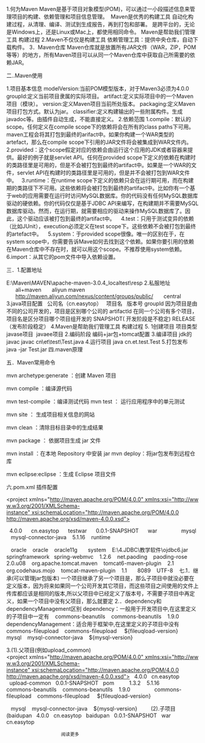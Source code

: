 ﻿1.何为Maven 
Maven是基于项目对象模型(POM)，可以通过一小段描述信息来管理项目的构建、依赖管理和项目信息管理。 
Maven是优秀的构建工具
自动化构建过程，从清理、编译、测试到生成报告，再到打包和部署。
是跨平台的，无论是Windows上，还是Linux或Mac上，都使用相同命令。
Maven是帮助我们管理工具 构建过程
2.Maven不仅仅是构建工具
依赖管理工具：提供中央仓库，自动下载构件。
3．Maven仓库
Maven仓库就是放置所有JAR文件（WAR，ZIP，POM等等）的地方，所有Maven项目可以从同一个Maven仓库中获取自己所需要的依赖JAR。


二..Maven使用

1.项目基本信息
modelVersion:当前POM模型版本，对于Maven3必须为4.0.0
groupId:定义当前项目隶属的实际项目。
artifact:定义实际项目中的一个Maven项目（模块）。
version:定义Maven项目当前所处版本。
packaging:定义Maven项目打包方式。默认为jar。
classifier:定义构建输出的一些附属构件。生成javadoc等。由插件自动生成，不能直接定义。
2.依赖范围
1.compile：默认的scope。任何定义在compile scope下的依赖将会在所有的class paths下可用。maven工程会将其打包到最终的arifact中。如果你构建一个WAR类型的artefact，那么在compile scope下引用的JAR文件将会被集成到WAR文件内。  
2.provided：这个scope假定对应的依赖会由运行这个应用的JDK或者容器来提供。最好的例子就是servlet API。任何在provided scope下定义的依赖在构建时的类路径里是可用的，但是不会被打包到最终的artifact中。如果是一个WAR的文件，servlet API在构建时的类路径里是可用的，但是并不会被打包到WAR文件中。
  
3.runtime：在runtime scope下定义的依赖只会在运行期可用，而在构建期的类路径下不可用。这些依赖将会被打包到最终的artifact中。比如你有一个基于web的应用需要在运行时访问MySQL数据库。你的代码没有任何MySQL数据库驱动的硬依赖。你的代码仅仅是基于JDBC API来编写，在构建期并不需要MySQL数据库驱动。然而，在运行期，就需要相应的驱动来操作MySQL数据库了。因此，这个驱动应该被打包到最终的artifact中。
   
4.test：只用于测试变异的依赖（比如JUnit），execution必须定义在test scope下。这些依赖不会被打包到最终的artefact中。   
5.system：于provided scope很像。唯一的区别在于，在system scope中，你需要告诉Mave如何去找到这个依赖。如果你要引用的依赖在Maven仓库中不存在时，就可以用这个scope。不推荐使用system依赖。  
6.import：从其它的pom文件中导入依赖设置。
<!--------简介摘要
1.compile（编译范围） compile是默认的范围，会被打包。 
2.provided（已提供范围） provided依赖只有在当JDK或者一个容器已提供该依赖之后才使用。它们不是传递性的，也不会被打包。

3.runtime（运行时范围） runtime依赖在运行和测试系统的时候需要，但在编译的时候不需要。
4.test（测试范围）只有在测试编译和测试运行阶段可用。
5.system（系统范围）必须显式的提供一个对于本地系统中JAR文件的路径。注意该范围是不推荐使用。
-------->


三．1.配置地址

<!-------------本地配置---------->
<localRepository>E:\Maven\MAVEN\apache-maven-3.0.4_localtest\resp</localRepository>
2.私服地址
<mirror>
      <id>ali+maven</id>
      <name>aliyun maven</name>
      <url>http://maven.aliyun.com/nexus/content/groups/public/</url>
      <mirrorOf>central</mirrorOf>        
</mirror>
3.java项目配置
<dependency>
  <groupId>公司名（cn.easytop）</groupId>
  <artifactId>项目名</artifactId>
  <version>版本号</version>
</dependency>
groupld 因为项目是由不同的公司开发的，项目是区别哪个公司的
artifactld 在同一个公司有多个项目，项目名是区分项目哪个项目组开发的
SNAPSHOT( 开发阶段是不稳定)
RELEASE（发布阶段稳定）
4.Maven是帮助我们管理工具 构建过程
5.<!------用java记事本编译
pushd F:\JspSrv\demo\src
javac cn\et\test\Test.java
java cn.et.test.Test
pause
----------->
1创建项目
项目类型 javase项目  javaee项目
2.编码阶段
编码+jar包+tomcat配置
3.编译项目
jdk的javac
javac cn\et\test\Test.java
4.运行项目
java cn.et.test.Test
5.打包发布
java -jar Test.jar
四.maven原理


五．Maven常用命令

mvn archetype:generate 
：创建 Maven 项目

mvn compile ：编译源代码

mvn test-compile 
：编译测试代码 
mvn test ： 运行应用程序中的单元测试

mvn site ： 生成项目相关信息的网站

mvn clean ：清除目标目录中的生成结果

mvn package ： 依据项目生成
jar 文件

mvn install ：在本地
Repository 中安装
jar 
mvn deploy：将jar包发布到远程仓库

mvn eclipse:eclipse 
：生成 Eclipse 项目文件
 



六.pom.xml 插件配置

<project xmlns="http://maven.apache.org/POM/4.0.0" xmlns:xsi="http://www.w3.org/2001/XMLSchema-instance" xsi:schemaLocation="http://maven.apache.org/POM/4.0.0
 http://maven.apache.org/xsd/maven-4.0.0.xsd">
<!-- 表示maven的pom类型版本
 -->
  <modelVersion>4.0.0</modelVersion>
  <!-- 公司名  -->
  <groupId>cn.easytop</groupId>
  <!-- 项目名 -->
  <artifactId>testwar</artifactId>
  <!-- 项目版本号  -->
  <version>0.0.1-SNAPSHOT</version>
  <!-- 项目类型jar
javase项目(main方法)  javaee(要发布到tomcat)-->
  <packaging>war</packaging>
  
  <!-- 依赖 当前的项目依赖哪些jar -->
  <dependencies>
   <!-- 从仓库下载jar包 -->
<dependency>
   <groupId>mysql</groupId>
   <artifactId>mysql-connector-java</artifactId>
   <version>5.1.16</version>
   <scope>runtime</scope>
</dependency>
<!-- 从本地文件系统中寻找jar(不开眼的) -->
<dependency>
   <groupId>oracle</groupId>
   <artifactId>oracle</artifactId>
   <version>oracle11g</version>
   <!-- 作用域 -->
   <scope>system</scope>
   <systemPath>E:\4.JDBC\教学软件\ojdbc6.jar</systemPath>
</dependency>
<dependency>
   <groupId>springframework</groupId>
  <artifactId>spring-webmvc</artifactId>
   <version>1.2.6</version>
</dependency>
<dependency>
   <groupId>net.paoding</groupId>
   <artifactId>paoding-rose</artifactId>
   <version>2.0.u08</version>
</dependency>
<dependency>
   <groupId>org.apache.tomcat.maven</groupId>
   <artifactId>tomcat6-maven-plugin</artifactId>
   <version>2.1</version>
</dependency>
  </dependencies>
   <!-- 
maven插件
表示maven构建构成中执行的jar名称 插件名-maven-plugin命名
  可以通过 jar包中plugins.xml中找到所有的配置定义 --->
<build>
<plugins>
<!-- mvn tomcat6:run -->
<plugin>
<groupId>org.codehaus.mojo</groupId>
   <artifactId>tomcat-maven-plugin</artifactId>
   <version>1.1</version>
   <configuration>
   <port>8089</port>
   <uriEncoding>UTF-8</uriEncoding>
   </configuration>
</plugin>
</plugins>
</build>
</project>
七.1．继承(可以管理jar包版本)
一个项目继承了另一个项目是，那么子项目中就没必要在定义版本，因为将来如果同一个公司开发其它项目，而这些项目之间使用的文件上传库都应该是相同的版本,所以父项目中已经定义了版本号，不需要子项目中再定义，如果一个项目中没有父项目，那么就要定
2.．dependency和dependencyManagement区别
<!--子项目直接就加载-->
dependency：一般用于开发项目中,在这里定义的子项目中一定有
<dependencies>
<dependency>
   <groupId>commons-beanutils</groupId>
   <artifactId>commons-beanutils</artifactId>
   <version>1.9.0</version>
</dependency>
</dependencies>
  <!-- 只是定义所有的版本信息 ，子项目可以选择性加载-->
dependencyManagement：适合用于框架中,在这里定义的子项目中没有
  <dependencyManagement>
   <dependencies>
   <dependency>
   <groupId>commons-fileupload</groupId>
   <artifactId>commons-fileupload</artifactId>
    <version>${fileuqload-version}</version>
</dependency>
<!-- 从仓库下载jar包 -->
<dependency>
   <groupId>mysql</groupId>
   <artifactId>mysql-connector-java</artifactId>
   <version>${mysql-version}</version>
</dependency>
   </dependencies>
  </dependencyManagement>

3.(1).父项目(例如upload_common)
<project xmlns="http://maven.apache.org/POM/4.0.0" xmlns:xsi="http://www.w3.org/2001/XMLSchema-instance" xsi:schemaLocation="http://maven.apache.org/POM/4.0.0
 http://maven.apache.org/xsd/maven-4.0.0.xsd">
  <modelVersion>4.0.0</modelVersion>
  <groupId>cn.easytop</groupId>
  <artifactId>upload-common</artifactId>
  <version>0.0.1-SNAPSHOT</version>
  <packaging>pom</packaging>
  <!-- 自定义属性，定义所有jar包版本库 -->
  <properties>
   <fileuqload-version>1.3.2</fileuqload-version>
   <mysql-version>5.1.16</mysql-version>
  </properties>
  <!-- 子项目直接加载 -->
<dependencies>
<dependency>
   <groupId>commons-beanutils</groupId>
   <artifactId>commons-beanutils</artifactId>
   <version>1.9.0</version>
</dependency>
</dependencies>
  <!-- 只是定义所有的版本信息 ，子项目可以选择性加载-->
  <dependencyManagement>
   <dependencies>
   <dependency>
   <groupId>commons-fileupload</groupId>
   <artifactId>commons-fileupload</artifactId>
    <version>${fileuqload-version}</version>
</dependency>
<!-- 从仓库下载jar包 -->
<dependency>
   <groupId>mysql</groupId>
   <artifactId>mysql-connector-java</artifactId>
   <version>${mysql-version}</version>
</dependency>
   </dependencies>
  </dependencyManagement>
</project>
 
(2).子项目(baidupan
<project xmlns="http://maven.apache.org/POM/4.0.0" xmlns:xsi="http://www.w3.org/2001/XMLSchema-instance" xsi:schemaLocation="http://maven.apache.org/POM/4.0.0
 http://maven.apache.org/xsd/maven-4.0.0.xsd">
  <modelVersion>4.0.0</modelVersion>
  <groupId>cn.easytop</groupId>
  <artifactId>baidupan</artifactId>
  <version>0.0.1-SNAPSHOT</version>
  <packaging>war</packaging>
  <!-- 继承版本 -->
  <parent>
   <groupId>cn.easytop</groupId>
            
                
									
						阅读更多
